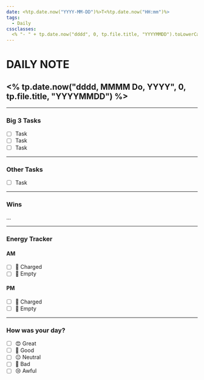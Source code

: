 ```yaml
---
date: <%tp.date.now("YYYY-MM-DD")%>T<%tp.date.now("HH:mm")%>
tags:
  - Daily
cssclasses:
  <% "- " + tp.date.now("dddd", 0, tp.file.title, "YYYYMMDD").toLowerCase() %>
---
```

# DAILY NOTE
## <% tp.date.now("dddd, MMMM Do, YYYY", 0, tp.file.title, "YYYYMMDD") %>
***
### Big 3 Tasks
- [ ] Task
- [ ] Task
- [ ] Task
***
### Other Tasks
- [ ] Task
***
### Wins
...
***
### Energy Tracker
#### AM
- [ ] 🔋 Charged
- [ ] 🪫 Empty
#### PM
- [ ] 🔋 Charged
- [ ] 🪫 Empty
***
### How was your day?
- [ ] 😍 Great
- [ ] 🙂 Good
- [ ] 😐 Neutral
- [ ] 🙁 Bad
- [ ] 😢 Awful

